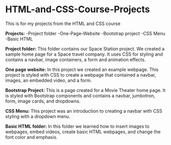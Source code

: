 # HTML-and-CSS-Course-Projects
This is for my projects from the HTML and CSS course

**Projects:**
-Project folder
-One-Page-Website
-Bootstrap project
-CSS Menu
-Basic HTML

**Project folder:**
  This folder contains our Space Station project. We created a sample home page for a Space travel company. It uses CSS for styling and contains a navbar, image containers, a form and animation effects.

**One page website:**
  In this project we created an example webpage. This project is styled with CSS to create a webpage that contained a navbar, images, an embedded video, and a form.

**Bootstrap Project:**
  This is a page created for a Movie Theater home page. It is styled with Bootstrap components and contains a navbar, jumbotron, form, image cards, and dropdowns.

**CSS Menu:**
  This project was an introduction to creating a navbar with CSS styling with a dropdown menu. 

**Basic HTML folder:**
  In this folder we learned how to insert images to webpages, embed videos, create basic HTML webpages, and change the font color and emphasis. 
